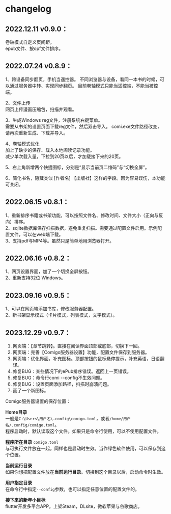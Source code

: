 # changelog

## 2022.12.11 v0.9.0：    
卷轴模式自定义页间距。  
epub文件、按opf文件排序。 

## 2022.07.24 v0.8.9：  
1、跨设备同步翻页，手机当遥控器。
不同浏览器与设备，看同一本书的时候，可以通过服务器中转、实现同步翻页。 目前卷轴模式只能当遥控端，不能当被控端。  

2、文件上传  
网页上传漫画压缩包，扫描并观看。  

3、生成Windows reg文件，注册系统右键菜单。    
需要从书架的设置页面下载reg文件，然后双击导入。
comi.exe文件路径改变，请再次重新生成、下载并导入。  

4、卷轴模式优化  
加上了缺少的保存、载入本地阅读记录功能。  
减少单次载入量，下拉到20页以后，才加载接下来的20页。  

5、右上角新增两个快捷图标，分别是“显示当前页二维码”与“切换全屏”。  
 
6、简化书名，隐藏类似 [作者名] 【出版社】这样的字段。因为容易误伤，本功能可关闭。  

## 2022.06.15 v0.8.1：  
1、重新排序书籍或书架功能，可以按照文件名、修改时间、文件大小（正向与反向）排序。  
2、sqlite数据库保存扫描数据，避免重复扫描。需要通过配置文件启用。示例配置文件，可以在web端下载。  
3、支持pdf与MP4等。虽然只是简单地用浏览器打开。  

## 2022.06.16 v0.8.2：  
1、网页设置界面，加了一个切换全屏按钮。  
2、重新支持32位 Windows。  

## 2023.09.16 v0.9.5：    
1、可以在网页端添加书库，修改服务器配置。  
2、新书架显示模式（卡片模式，列表模式，文字模式）。  

## 2023.12.29 v0.9.7：  
1. 网页端：【章节跳转】。直接在阅读界面顶部或底部，切换下一回。
2. 网页端：完善【Comigo服务器设置】功能，配置文件保存到服务器。
3. 网页端：优化界面，补充图标。顶部按钮的鼠标悬停提示，补充英语，日语翻译。
4. 修复BUG：某些情况下的ePub排序错误。返回上一页错误。
5. 修复BUG：命令行comi --config不生效问题。
6. 修复BUG：设置页面添加路径，扫描时崩溃问题。
7. 画了一个新图标。

Comigo服务器设置的保存位置：    

**Home目录**  
一般是`C:\Users\用户名\.config\comigo.toml`，或者`/home/用户名/.config/comigo.toml`。  
程序启动时，默认读取这个文件。如果只是命令行使用，可以不使用配置文件。

**程序所在目录** 
`comigo.toml`  
与可执行文件放在一起，同样也是启动时生效。当作绿色软件使用，可以保存到这个位置。

**当前运行目录**  
如果你想把配置文件放在**当前运行目录**。切换到这个目录以后，启动命令时生效。

**用户指定目录**  
在命令行中指定`--config`参数，也可以指定任意位置的配置文件的。

**接下来的新年小目标**  
flutter开发多平台APP。上架Steam，DLsite，微软苹果与谷歌商店。

